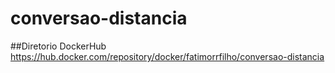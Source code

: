 # conversao-distancia
##Diretorio DockerHub
https://hub.docker.com/repository/docker/fatimorrfilho/conversao-distancia
